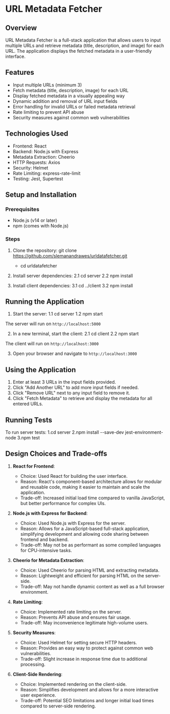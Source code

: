 # URL Metadata Fetcher

## Overview

URL Metadata Fetcher is a full-stack application that allows users to input multiple URLs and retrieve metadata (title, description, and image) for each URL. The application displays the fetched metadata in a user-friendly interface.

## Features

- Input multiple URLs (minimum 3)
- Fetch metadata (title, description, image) for each URL
- Display fetched metadata in a visually appealing way
- Dynamic addition and removal of URL input fields
- Error handling for invalid URLs or failed metadata retrieval
- Rate limiting to prevent API abuse
- Security measures against common web vulnerabilities

## Technologies Used

- Frontend: React
- Backend: Node.js with Express
- Metadata Extraction: Cheerio
- HTTP Requests: Axios
- Security: Helmet
- Rate Limiting: express-rate-limit
- Testing: Jest, Supertest

## Setup and Installation

### Prerequisites

- Node.js (v14 or later)
- npm (comes with Node.js)

### Steps

1. Clone the repository:
   git clone https://github.com/slemanandrawes/urldatafetcher.git
   - cd urldatafetcher

2. Install server dependencies:
   2.1 cd server
   2.2 npm install

3. Install client dependencies:
   3.1 cd ../client
   3.2 npm install

## Running the Application

1. Start the server:
   1.1 cd server
   1.2 npm start

The server will run on `http://localhost:5000`

2. In a new terminal, start the client:
   2.1 cd client
   2.2 npm start

The client will run on `http://localhost:3000`

3. Open your browser and navigate to `http://localhost:3000`

## Using the Application

1. Enter at least 3 URLs in the input fields provided.
2. Click "Add Another URL" to add more input fields if needed.
3. Click "Remove URL" next to any input field to remove it.
4. Click "Fetch Metadata" to retrieve and display the metadata for all entered URLs.

## Running Tests

To run server tests:
  1.cd server
  2.npm install --save-dev jest-environment-node
  3.npm test



## Design Choices and Trade-offs

1. **React for Frontend**: 
   - Choice: Used React for building the user interface.
   - Reason: React's component-based architecture allows for modular and reusable code, making it easier to maintain and scale the application.
   - Trade-off: Increased initial load time compared to vanilla JavaScript, but better performance for complex UIs.

2. **Node.js with Express for Backend**:
   - Choice: Used Node.js with Express for the server.
   - Reason: Allows for a JavaScript-based full-stack application, simplifying development and allowing code sharing between frontend and backend.
   - Trade-off: May not be as performant as some compiled languages for CPU-intensive tasks.

3. **Cheerio for Metadata Extraction**:
   - Choice: Used Cheerio for parsing HTML and extracting metadata.
   - Reason: Lightweight and efficient for parsing HTML on the server-side.
   - Trade-off: May not handle dynamic content as well as a full browser environment.

4. **Rate Limiting**:
   - Choice: Implemented rate limiting on the server.
   - Reason: Prevents API abuse and ensures fair usage.
   - Trade-off: May inconvenience legitimate high-volume users.

5. **Security Measures**:
   - Choice: Used Helmet for setting secure HTTP headers.
   - Reason: Provides an easy way to protect against common web vulnerabilities.
   - Trade-off: Slight increase in response time due to additional processing.

6. **Client-Side Rendering**:
   - Choice: Implemented rendering on the client-side.
   - Reason: Simplifies development and allows for a more interactive user experience.
   - Trade-off: Potential SEO limitations and longer initial load times compared to server-side rendering.

